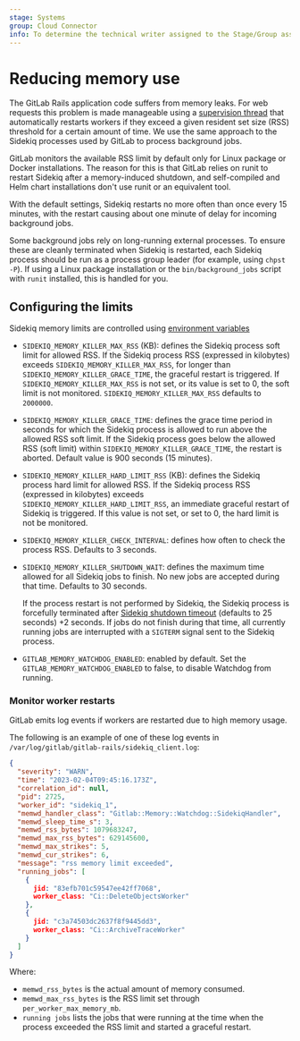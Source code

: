 ```yaml
---
stage: Systems
group: Cloud Connector
info: To determine the technical writer assigned to the Stage/Group associated with this page, see https://handbook.gitlab.com/handbook/product/ux/technical-writing/#assignments
---
```


# Reducing memory use

The GitLab Rails application code suffers from memory leaks. For web requests
this problem is made manageable using a [supervision thread](../operations/puma.md#reducing-memory-use)
that automatically restarts workers if they exceed a given resident set size (RSS) threshold
for a certain amount of time.
We use the same approach to the Sidekiq processes used by GitLab
to process background jobs.

GitLab monitors the available RSS limit by default only for Linux package or Docker installations. The reason for this
is that GitLab relies on runit to restart Sidekiq after a memory-induced shutdown, and self-compiled and Helm chart
installations don't use runit or an equivalent tool.

With the default settings, Sidekiq restarts no
more often than once every 15 minutes, with the restart causing about one
minute of delay for incoming background jobs.

Some background jobs rely on long-running external processes. To ensure these
are cleanly terminated when Sidekiq is restarted, each Sidekiq process should be
run as a process group leader (for example, using `chpst -P`). If using a Linux package installation or the
`bin/background_jobs` script with `runit` installed, this is handled for you.

## Configuring the limits

Sidekiq memory limits are controlled using [environment variables](https://docs.gitlab.com/omnibus/settings/environment-variables.html#setting-custom-environment-variables)

- `SIDEKIQ_MEMORY_KILLER_MAX_RSS` (KB): defines the Sidekiq process soft limit for allowed RSS.
  If the Sidekiq process RSS (expressed in kilobytes) exceeds `SIDEKIQ_MEMORY_KILLER_MAX_RSS`,
  for longer than `SIDEKIQ_MEMORY_KILLER_GRACE_TIME`, the graceful restart is triggered.
  If `SIDEKIQ_MEMORY_KILLER_MAX_RSS` is not set, or its value is set to 0, the soft limit is not monitored.
  `SIDEKIQ_MEMORY_KILLER_MAX_RSS` defaults to `2000000`.

- `SIDEKIQ_MEMORY_KILLER_GRACE_TIME`: defines the grace time period in seconds for which the Sidekiq process is allowed to run
  above the allowed RSS soft limit. If the Sidekiq process goes below the allowed RSS (soft limit)
  within `SIDEKIQ_MEMORY_KILLER_GRACE_TIME`, the restart is aborted. Default value is 900 seconds (15 minutes).

- `SIDEKIQ_MEMORY_KILLER_HARD_LIMIT_RSS` (KB): defines the Sidekiq process hard limit for allowed RSS.
  If the Sidekiq process RSS (expressed in kilobytes) exceeds `SIDEKIQ_MEMORY_KILLER_HARD_LIMIT_RSS`,
  an immediate graceful restart of Sidekiq is triggered. If this value is not set, or set to 0,
  the hard limit is not be monitored.

- `SIDEKIQ_MEMORY_KILLER_CHECK_INTERVAL`: defines how often to check the process RSS. Defaults to 3 seconds.

- `SIDEKIQ_MEMORY_KILLER_SHUTDOWN_WAIT`: defines the maximum time allowed for all Sidekiq jobs to finish.
  No new jobs are accepted during that time. Defaults to 30 seconds.

  If the process restart is not performed by Sidekiq, the Sidekiq process is forcefully terminated after
  [Sidekiq shutdown timeout](https://github.com/mperham/sidekiq/wiki/Signals#term) (defaults to 25 seconds) +2 seconds.
  If jobs do not finish during that time, all currently running jobs are interrupted with a `SIGTERM` signal
  sent to the Sidekiq process.

- `GITLAB_MEMORY_WATCHDOG_ENABLED`: enabled by default. Set the `GITLAB_MEMORY_WATCHDOG_ENABLED` to false, to disable Watchdog from running.

### Monitor worker restarts

GitLab emits log events if workers are restarted due to high memory usage.

The following is an example of one of these log events in `/var/log/gitlab/gitlab-rails/sidekiq_client.log`:

```json
{
  "severity": "WARN",
  "time": "2023-02-04T09:45:16.173Z",
  "correlation_id": null,
  "pid": 2725,
  "worker_id": "sidekiq_1",
  "memwd_handler_class": "Gitlab::Memory::Watchdog::SidekiqHandler",
  "memwd_sleep_time_s": 3,
  "memwd_rss_bytes": 1079683247,
  "memwd_max_rss_bytes": 629145600,
  "memwd_max_strikes": 5,
  "memwd_cur_strikes": 6,
  "message": "rss memory limit exceeded",
  "running_jobs": [
    {
      jid: "83efb701c59547ee42ff7068",
      worker_class: "Ci::DeleteObjectsWorker"
    },
    {
      jid: "c3a74503dc2637f8f9445dd3",
      worker_class: "Ci::ArchiveTraceWorker"
    }
  ]
}
```

Where:

- `memwd_rss_bytes` is the actual amount of memory consumed.
- `memwd_max_rss_bytes` is the RSS limit set through `per_worker_max_memory_mb`.
- `running jobs` lists the jobs that were running at the time when the process
  exceeded the RSS limit and started a graceful restart.
